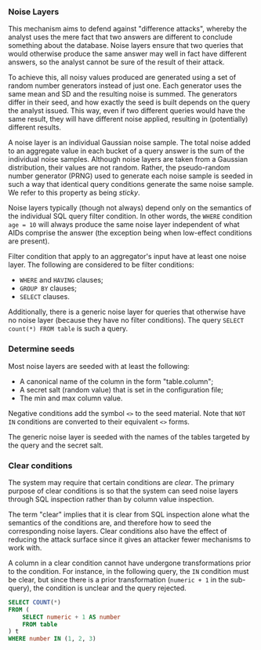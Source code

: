### Noise Layers

This mechanism aims to defend against "difference attacks", whereby the analyst uses the mere fact that two answers are different to conclude something about the database. Noise layers ensure that two queries that would otherwise produce the same answer may well in fact have different answers, so the analyst cannot be sure of the result of their attack.

To achieve this, all noisy values produced are generated using a set of random number generators instead of just one. Each generator uses the same mean and SD and the resulting noise is summed. The generators differ in their seed, and how exactly the seed is built depends on the query the analyst issued. This way, even if two different queries would have the same result, they will have different noise applied, resulting in (potentially) different results.

A noise layer is an individual Gaussian noise sample. The total noise added to an aggregate value in each bucket of a query answer is the sum of the individual noise samples. Although noise layers are taken from a Gaussian distribution, their values are not random. Rather, the pseudo-random number generator (PRNG) used to generate each noise sample is seeded in such a way that identical query conditions generate the same noise sample. We refer to this property as being _sticky_.

Noise layers typically (though not always) depend only on the semantics of the individual SQL query filter condition. In other words, the `WHERE` condition `age = 10` will always produce the same noise layer independent of what AIDs comprise the answer (the exception being when low-effect conditions are present).

Filter condition that apply to an aggregator's input have at least one noise layer. The following are considered to be filter conditions:

- `WHERE` and `HAVING` clauses;
- `GROUP BY` clauses;
- `SELECT` clauses.

Additionally, there is a generic noise layer for queries that otherwise have no noise layer (because they have no filter conditions). The query `SELECT count(*) FROM table` is such a query.

### Determine seeds

Most noise layers are seeded with at least the following:

- A canonical name of the column in the form "table.column";
- A secret salt (random value) that is set in the configuration file;
- The min and max column value.

Negative conditions add the symbol `<>` to the seed material. Note that `NOT IN` conditions are converted to their equivalent `<>` forms.

The generic noise layer is seeded with the names of the tables targeted by the query and the secret salt.

### Clear conditions

The system may require that certain conditions are _clear_. The primary purpose of clear conditions is so that the system can seed noise layers through SQL inspection rather than by column value inspection.

The term "clear" implies that it is clear from SQL inspection alone what the semantics of the conditions are, and therefore how to seed the corresponding noise layers. Clear conditions also have the effect of reducing the attack surface since it gives an attacker fewer mechanisms to work with. 

A column in a clear condition cannot have undergone transformations prior to the condition. For instance, in the following query, the `IN` condition must be clear, but since there is a prior transformation (`numeric + 1` in the sub-query), the condition is unclear and the query rejected.

```sql
SELECT COUNT(*)
FROM (
    SELECT numeric + 1 AS number
    FROM table
) t
WHERE number IN (1, 2, 3)
```
